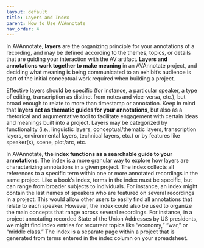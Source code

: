 ```yaml
---
layout: default
title: Layers and Index
parent: How to Use AVAnnotate
nav_order: 4
---
```


In AVAnnotate, **layers** are the organizing principle for your annotations of a recording, and may be defined according to the themes, topics, or details that are guiding your interaction with the AV artifact. **Layers and annotations work together to make meaning** in an AVAnnotate project, and deciding what meaning is being communicated to an exhibit’s audience is part of the initial conceptual work required when building a project.

Effective layers should be specific (for instance, a particular speaker, a type of editing, transcription as distinct from notes and vice-versa, etc.), but broad enough to relate to more than timestamp or annotation. Keep in mind that **layers act as thematic guides for your annotations**, but also as a rhetorical and argumentative tool to facilitate engagement with certain ideas and meanings built into a project. Layers may be categorized by functionality (i.e., linguistic layers, conceptual/thematic layers, transcription layers, environmental layers, technical layers, etc.) or by features like speaker(s), scene, plot/arc, etc. 

In AVAnnotate, **the index functions as a searchable guide to your annotations**. The index is a more granular way to explore how layers are characterizing annotations in a given project. The index collects all references to a specific term within one or more annotated recordings in the same project. Like a book’s index, terms in the index must be specific, but can range from broader subjects to individuals. For instance, an index might contain the last names of speakers who are featured on several recordings in a project. This would allow other users to easily find all annotations that relate to each speaker. However, the index could also be used to organize the main concepts that range across several recordings. For instance, in a project annotating recorded State of the Union Addresses by US presidents, we might find index entries for recurrent topics like “economy,” “war,” or “middle class.” The index is a separate page within a project that is generated from terms entered in the index column on your spreadsheet. 

